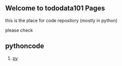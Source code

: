 ## Welcome to tododata101 Pages

this is the place for code repository (mostly in python)

please check 

## pythoncode
1. [py](https://github.com/tododata101/tododata101.github.io/tree/master/pythoncode) 
